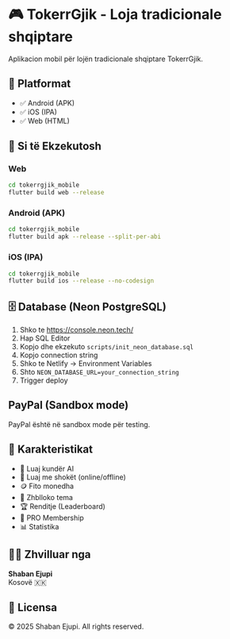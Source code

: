 # 🎮 TokerrGjik - Loja tradicionale shqiptare

Aplikacion mobil për lojën tradicionale shqiptare TokerrGjik.

## 📱 Platformat
- ✅ Android (APK)
- ✅ iOS (IPA)
- ✅ Web (HTML)

## 🚀 Si të Ekzekutosh

### Web
```bash
cd tokerrgjik_mobile
flutter build web --release
```

### Android (APK)
```bash
cd tokerrgjik_mobile
flutter build apk --release --split-per-abi
```

### iOS (IPA)
```bash
cd tokerrgjik_mobile
flutter build ios --release --no-codesign
```

## 🗄️ Database (Neon PostgreSQL)

1. Shko te https://console.neon.tech/
2. Hap SQL Editor
3. Kopjo dhe ekzekuto `scripts/init_neon_database.sql`
4. Kopjo connection string
5. Shko te Netlify → Environment Variables
6. Shto `NEON_DATABASE_URL=your_connection_string`
7. Trigger deploy

## PayPal (Sandbox mode)

PayPal është në sandbox mode për testing.

## 🎨 Karakteristikat

- 🤖 Luaj kundër AI
- 👥 Luaj me shokët (online/offline)
- 🪙 Fito monedha
- 🎨 Zhblloko tema
- 🏆 Renditje (Leaderboard)
- 💎 PRO Membership
- 📊 Statistika

## 👨‍💻 Zhvilluar nga

**Shaban Ejupi**  
Kosovë 🇽🇰

## 📄 Licensa

© 2025 Shaban Ejupi. All rights reserved.
